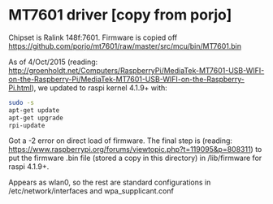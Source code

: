 MT7601 driver [copy from porjo]
===============================

Chipset is Ralink 148f:7601. Firmware is copied off https://github.com/porjo/mt7601/raw/master/src/mcu/bin/MT7601.bin

As of 4/Oct/2015 (reading: http://groenholdt.net/Computers/RaspberryPi/MediaTek-MT7601-USB-WIFI-on-the-Raspberry-Pi/MediaTek-MT7601-USB-WIFI-on-the-Raspberry-Pi.html), we updated to raspi kernel 4.1.9+ with: 
```bash
sudo -s
apt-get update
apt-get upgrade
rpi-update
```

Got a -2 error on direct load of firmware. The final step is (reading: https://www.raspberrypi.org/forums/viewtopic.php?t=119095&p=808311) to put the firmware .bin file (stored a copy in this directory) in /lib/firmware for raspi 4.1.9+.

Appears as wlan0, so the rest are standard configurations in /etc/network/interfaces and wpa_supplicant.conf

